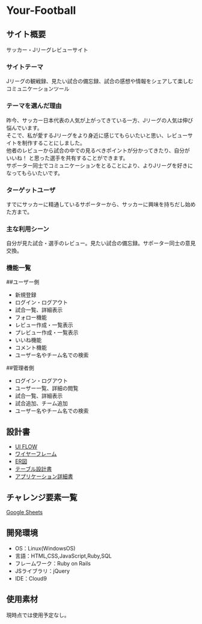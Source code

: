 # Your-Football

## サイト概要
サッカー・Jリーグレビューサイト

### サイトテーマ
Jリーグの観戦録、見たい試合の備忘録、試合の感想や情報をシェアして楽しむコミュニケーションツール

### テーマを選んだ理由
昨今、サッカー日本代表の人気が上がってきている一方、Jリーグの人気は伸び悩んでいます。<br>
そこで、私が愛するJリーグをより身近に感じてもらいたいと思い、レビューサイトを制作することにしました。<br>
他者のレビューから試合の中での見るべきポイントが分かってきたり、自分が いいね！ と思った選手を共有することができます。<br>
サポーター同士でコミュニケーションをとることにより、よりJリーグを好きになってもらいたいです。

### ターゲットユーザ
すでにサッカーに精通しているサポーターから、サッカーに興味を持ちだし始めた方まで。

### 主な利用シーン
自分が見た試合・選手のレビュー。見たい試合の備忘録。サポーター同士の意見交換。

### 機能一覧
##ユーザー側
- 新規登録
- ログイン・ログアウト
- 試合一覧、詳細表示
- フォロー機能
- レビュー作成・一覧表示
- プレビュー作成・一覧表示
- いいね機能
- コメント機能
- ユーザー名やチーム名での検索

##管理者側
- ログイン・ログアウト
- ユーザー一覧、詳細の閲覧
- 試合一覧、詳細表示
- 試合追加、チーム追加
- ユーザー名やチーム名での検索


## 設計書
- [UI FLOW](https://app.diagrams.net/#G1b1_H3XxMl9NhrzRSdtyOsQXq9kYwekxV)
- [ワイヤーフレーム](https://app.diagrams.net/#G1Aa81SvL5Zygn8T46H2VYkKLJOQfdhVOc)
- [ER図](https://app.diagrams.net/#G1PN8wSaeZgaJDjmfvSeOirCY6cbzNr-QE)
- [テーブル設計書](https://docs.google.com/spreadsheets/d/1RikkLlXN60UwJQnC3SwvLmFNM4aEHUhf/edit#gid=577544585)
- [アプリケーション詳細書](https://docs.google.com/spreadsheets/d/1uYNWBr4hRiE5NCLM0t2U0Vg-0LtUBzYA/edit#gid=549108681)


## チャレンジ要素一覧
[Google Sheets](https://docs.google.com/spreadsheets/d/10JjKGOYF_XZ784bWXK7ttFr1zSEk4XW-EPKn-YBaM7A/edit#gid=0)

## 開発環境
- OS：Linux(WindowsOS)
- 言語：HTML,CSS,JavaScript,Ruby,SQL
- フレームワーク：Ruby on Rails
- JSライブラリ：jQuery
- IDE：Cloud9

## 使用素材
現時点では使用予定なし。
